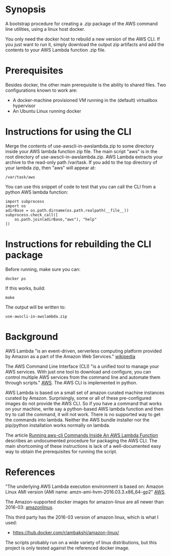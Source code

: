 # Synopsis

A bootstrap procedure for creating a .zip package of the AWS command line utilities, using a linux host docker.

You only need the docker host to rebuild a new version of the AWS CLI.  If you just want to run it, simply download the output zip artifacts and add the contents to your AWS Lambda function .zip file.


# Prerequisites

Besides docker, the other main prerequisite is the ability to shared files.  Two configurations known to work are:

  - A docker-machine provisioned VM running in the (default) virtualbox hypervisor
  - An Ubuntu Linux running docker


# Instructions for using the CLI

Merge the contents of use-awscli-in-awslambda.zip to some directory inside your AWS lambda function zip file.  The main script "aws" is in the root directory of use-awscli-in-awslambda.zip.  AWS Lambda extracts your archive to the read-only path /var/task.  If you add to the top directory of your lambda zip, then "aws" will appear at:

    /var/task/aws

You can use this snippet of code to test that you can call the CLI from a python AWS lambda function:

    import subprocess
    import os
    adirBase = os.path.dirname(os.path.realpath(__file__))
    subprocess.check_call([
        os.path.join(adirBase,"aws"), "help"
    ])

# Instructions for rebuilding the CLI package

Before running, make sure you can:

    docker ps

If this works, build:

    make

The output will be written to:

    use-awscli-in-awslambda.zip

# Background

AWS Lambda "is an event-driven, serverless computing platform provided by Amazon as a part of the Amazon Web Services." [wikipedia](https://en.wikipedia.org/wiki/AWS_Lambda)

The AWS Command Line Interface (CLI) "is a unified tool to manage your AWS services. With just one tool to download and configure, you can control multiple AWS services from the command line and automate them through scripts."  [AWS](https://aws.amazon.com/cli/).  The AWS CLI is implemented in python.

AWS Lambda is based on a small set of amazon curated machine instances curated by Amazon.  Surprisingly, some or all of these pre-configured images do not provide the AWS CLI.  So if you have a command that works on your machine, write say a python-based AWS lambda function and then try to call the command, it will not work.  There is no supported way to get the commands into lambda.  Neither the AWS bundle installer nor the pip/python installation works normally on lambda.

The article [Running aws-cli Commands Inside An AWS Lambda Function](https://alestic.com/2016/11/aws-lambda-awscli/) describes an undocumented procedure for packaging the AWS CLI.  The main shortcoming of these instructions is lack of a well-documented easy way to obtain the prerequisites for running the script.


# References

"The underlying AWS Lambda execution environment is based on: Amazon Linux AMI version (AMI name: amzn-ami-hvm-2016.03.3.x86_64-gp2" [AWS](http://docs.aws.amazon.com/lambda/latest/dg/current-supported-versions.html).

The Amazon-supported docker images for amazon-linux are all newer than 2016-03: [amazonlinux](https://hub.docker.com/_/amazonlinux/).

This third party has the 2016-03 version of amazon linux, which is what I used:

  - https://hub.docker.com/r/ambakshi/amazon-linux/

The scripts probably run on a wide variety of linux distributions, but this project is only tested against the referenced docker image.
